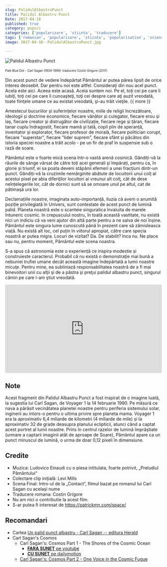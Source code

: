 ```yaml
---
slug: PalidulAlbastruPunct
title: Palidul Albastru Punct
Date: 2017-04-18
published: true
category: popsci
categories: ['popularizare', 'stiinta', 'traducere']
tags: ['romanian', 'popularizare', 'stiinta', 'popularisation', 'science', 'translation']
image: 2017-04-18--PalidulAlbastruPunct.jpg

---
```


![Palidul Albastru Punct](http://raisercostin.org/2017-04-18--PalidulAlbastruPunct.jpg)

<sub><sup>Pale Blue Dot - Carl Sagan (1934-1996)</sup></sub>
<sub><sup>traducere Costin Grigore (2017)</sup></sub>

Din acest punct de vedere îndepărtat Pământul ar putea părea lipsit de orice interes deosebit.  Dar pentru noi este altfel.  Consideraţi din nou acel punct.  Acela este aici. Aceea este acasă. Aceia suntem noi.  Pe el, toţi cei pe care îi iubiţi, toţi cei pe care îi cunoaşteţi, toţi cei despre care aţi auzit vreodată, toate fiinţele umane ce au existat vreodată, şi-au trăit vieţile.
{{ more }}

Amestecul bucuriilor și suferințelor noastre, miile de religii încrezătoare, ideologii și doctrine economice, fiecare vânător și culegator, fiecare erou și laș, fiecare creator și distrugător de civilizație, fiecare rege și țăran, fiecare tanar cuplu îndragostit, fiecare mamă și tată, copil plin de speranță, inventator și explorator, fiecare profesor de morală, fiecare politician corupt, fiecare "superstar", fiecare "lider suprem", fiecare sfânt și păcătos din istoria speciei noastre a trăit acolo - pe un fir de praf în suspensie sub o rază de soare.

Pământul este o foarte mică scena într-o vastă arenă cosmică.  Gândiți-vă la râurile de sânge vărsat de către toți acei generali și împărați, pentru ca, în glorie și triumf, ei sa poata deveni stăpânii efemeri a unei fracțiuni dintr-un punct.  Gândiți-vă la cruzimile nemărginite abătute de locuitorii unui colț al acestui pixel pe abia diferiţilor locuitori ai vreunui alt colţ, cât de dese neînțelegerile lor, cât de dornici sunt să se omoare unul pe altul, cat de pătimaşă ura lor.

Declamațiile noastre, imaginata auto-importanță, iluzia că avem o anumită poziție privilegiată în Univers, sunt contestate de acest punct de lumină palid.  Planeta noastră este o scanteie singuratica învaluita de marele întuneric cosmic.  In crepusculul nostru, în toată această vastitate, nu există nici un indiciu că va veni ajutor din altă parte pentru a ne salva de noi înșine.  Pământul este singura lume cunoscută până în prezent care să zămisleasca viață.  Nu există alt loc, cel puțin în viitorul apropiat, către care specia noastră ar putea migra.  Locuri de vizitat? Da.  De stabilit? Inca nu.  Ne place sau nu, pentru moment, Pământul este scena noastra.

S-a spus că astronomia este o experiență ce inspira modestie și construieste caracterul.  Probabil că nu există o demonstraţie mai bună a nebuniei trufiei umane decât această imagine îndepărtată a lumii noastre micuţe.  Pentru mine, ea subliniază responsabilitatea noastră de a fi mai binevoitori unii cu alţii şi de a păstra şi preţui palidul albastru punct, singurul cămin pe care l-am ştiut vreodată.

<div class="container" style="position: relative; width: 100%; height: 0; padding-bottom: 56.25%;">
	<iframe width="560" height="315" src="https://www.youtube.com/embed/4PN5JJDh78I?enablejsapi=1&version=3&cc_load_policy=1&hl=ro&cc_lang_pref=ro&rel=0" frameborder="0" allowfullscreen
	    style="position: absolute; top: 0; left: 0; width: 100%; height: 100%;"></iframe>
</div>

## Note
Acest fragment din Palidul Albastru Punct a fost inspirat de o imagine luată, la sugestia lui Carl Sagan, de Voyager 1 la 14 februarie 1990. Pe măsură ce nava a părăsit vecinătatea planetei noastre pentru periferia sistemului solar, inginerii au intors-o pentru o ultima privire spre planeta mama. Voyager 1 era la aproximativ 6,4 miliarde de kilometri (4 miliarde de mile) și la aproximativ 32 de grade deasupra planului eclipticii, atunci când a captat acest portret al lumii noastre. Prins în centrul razelor de lumină împrăștiate (urmare a captarii imaginii atât de aproape de Soare), Pământul apare ca un punct minuscul de lumină, o urma de doar 0,12 pixeli în dimensiune.

## Credite
- Muzica: Ludovico Einaudi cu o piesa intitulata, foarte potrivit, „Preludiul Pământului“
- Colectare clip inițială: Levi Mills
- Scena Final: Intro-ul de la „Contact“, filmul bazat pe romanul lui Carl Sagan cu același nume
- Traducere romana: Costin Grigore
- Nu am nici o contributie la acest film.
- S-ar putea fi interesat de https://patrickmn.com/space/

## Recomandari

- Cartea [Un palid punct albastru - Carl Sagan -- editura Herald](https://www.edituraherald.ro/carti/un-palid-punct-albastru-detail)
- Carl Sagan's Cosmos
  - Carl Sagan's: Cosmos Part 1 - The Shores of the Cosmic Ocean
    - [**FARA SUNET** pe youtube](https://www.youtube.com/watch?v=5Z2AnfStRSM)
    - [**CU SUNET** pe dailymotion ](http://www.dailymotion.com/video/x3ibbh1_cosmos-a-personal-voyage-episode-1-carl-sagan-the-shores-of-the-cosmic-ocean_tv)
  - [Carl Sagan's: Cosmos Part 2 - One Voice in the Cosmic Fugue](https://www.youtube.com/watch?v=ftpVA04_IFc)
  